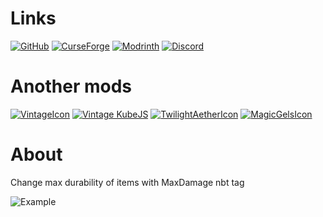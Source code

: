 # Links

[![GitHub](https://cdn.modrinth.com/data/cached_images/ceeb2af61953a1741b4cc0a9ed98302e93e5f7e1.png)](https://github.com/Negodya1/Customizable-Max-Durability)
[![CurseForge](https://cdn.modrinth.com/data/cached_images/742719616d0e8ce6fc10fbdae2b1eb0a24ea6ff2.png)](https://www.curseforge.com/minecraft/mc-mods/customizable-max-durability)
[![Modrinth](https://cdn.modrinth.com/data/cached_images/a78e162b7b8065d2a35409066cd61e82ccc9e4fb.png)](https://modrinth.com/mod/customizable-max-durability)
[![Discord](https://cdn.modrinth.com/data/cached_images/d293dd00bfd49134e3336d9137b4e5f858be2bd2.png)](https://discord.gg/u6TjVXGT3w)

# Another mods

[![VintageIcon](https://cdn.modrinth.com/data/cached_images/911ea6bfd3d09755f02da33eab9309bbd11b4576.png)](https://modrinth.com/mod/create-vintage-improvements)
[![Vintage KubeJS](https://cdn.modrinth.com/data/cached_images/234b8bb8cea3a709369b45d4a0bf616d97d05499.png)](https://modrinth.com/mod/vintage-kubejs)
[![TwilightAetherIcon](https://cdn.modrinth.com/data/cached_images/0459787a6fcd64b4a2fa0985e91058a14fce1133.png)](https://modrinth.com/mod/twilight-aether)
[![MagicGelsIcon](https://cdn.modrinth.com/data/cached_images/be3d018d3a9d780462c9a722585ae1ef7d5ff8b1.png)](https://modrinth.com/mod/magic-gels)

# About

Change max durability of items with MaxDamage nbt tag

![Example](https://cdn.modrinth.com/data/4BW6zSK6/images/3fdd0863c2166da027733cdad99d82b4a9e5d09d.png)
